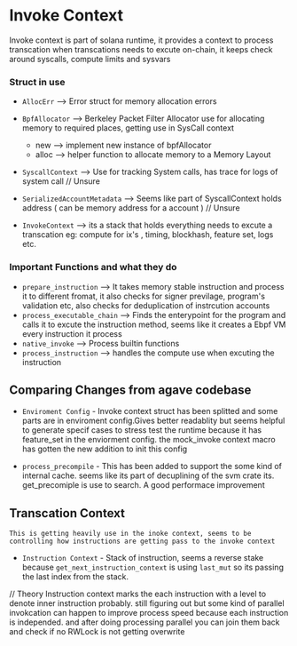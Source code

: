 # Invoke Context

Invoke context is part of solana runtime, it provides a context to process transcation when transcations needs to excute on-chain, it keeps check around syscalls, compute limits and sysvars

### Struct in use

- `AllocErr` --> Error struct for memory allocation errors
- `BpfAllocator` --> Berkeley Packet Filter Allocator use for allocating memory to required places, getting use in SysCall context

  - new --> implement new instance of bpfAllocator
  - alloc --> helper function to allocate memory to a Memory Layout

- `SyscallContext` --> Use for tracking System calls, has trace for logs of system call // Unsure
- `SerializedAccountMetadata` --> Seems like part of SyscallContext holds address ( can be memory address for a account ) // Unsure
- `InvokeContext` --> its a stack that holds everything needs to excute a transcation eg: compute for ix's , timing, blockhash, feature set, logs etc.

### Important Functions and what they do

- `prepare_instruction` --> It takes memory stable instruction and process it to different fromat, it also checks for signer previlage, program's validation etc, also checks for deduplication of instrcution accounts
- `process_executable_chain` --> Finds the enterypoint for the program and calls it to excute the instruction method, seems like it creates a Ebpf VM every instruction it process
- `native_invoke` --> Process builtin functions
- `process_instruction` --> handles the compute use when excuting the instruction

## Comparing Changes from agave codebase

- `Enviroment Config` - Invoke context struct has been splitted and some parts are in enviroment config.Gives better readablity but seems helpful to generate specif cases to stress test the runtime
  because it has feature_set in the enviorment config. the mock_invoke context macro has gotten the new addition to init this config

- `process_precompile` - This has been added to support the some kind of internal cache. seems like its part of decuplining of the svm crate its. get_precomiple is use to search. A good performace improvement

## Transcation Context

    This is getting heavily use in the inoke context, seems to be controlling how instructions are getting pass to the invoke context

- `Instruction Context` - Stack of instruction, seems a reverse stake because `get_next_instruction_context` is using `last_mut` so its passing the last index from the stack.

// Theory
Instruction context marks the each instruction with a level to denote inner instruction probably. still figuring out but some kind of parallel invokcation can happen to improve process speed because each instruction is independed. and after doing processing parallel you can join them back and check if no RWLock is not getting overwrite
